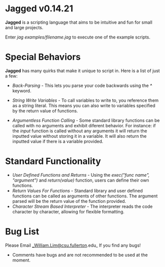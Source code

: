 # Jagged v0.14.21
**Jagged** is a scripting language that aims to be intuitive and fun for small and large projects.

Enter *jag examples/filename.jag* to execute one of the example scripts.

# Special Behaviors
**Jagged** has many quirks that make it unique to script in.  Here is a list of just a few:

 - *Back-Parsing* - This lets you parse your code backwards using the ***^*** keyword.

 - *String Write Variables* - To call variables to write to, you reference them as a string literal. This means you can also write to variables specified by the return value of functions.
 - *Argumentless Function Calling* - Some standard library functions can be called with no arguments and exhibit diferent behavior.  For instance: if the _input_ function is called without any arguments it will return the inputted value without storing it in a variable.  It will also return the inputted value if there is a variable provided.

# Standard Functionality

 - *User Defined Functions and Returns* - Using the _exec("func name", "argument")_ and _return(value)_ function, users can define their own functions.
 - *Return Values For Functions* - Standard library and user defined functions can be called as arguments of other functions.  The argument parsed will be the return value of the function provided.
 - *Character Stream Based Interpreter* - The interpreter reads the code character by character, allowing for flexible formatting.

# Bug List
Please Email _William.Lim@csu.fullerton.edu_ If you find any bugs!

 - Comments have bugs and are not recommended to be used at the moment.
